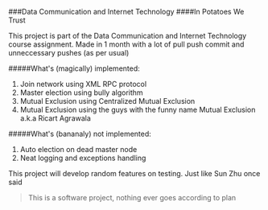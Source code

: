 ###Data Communication and Internet Technology
####In Potatoes We Trust

This project is part of the Data Communication and Internet Technology course assignment.
Made in 1 month with a lot of pull push commit and unneccessary pushes (as per usual)

#####What's (magically) implemented:
1. Join network using XML RPC protocol
2. Master election using bully algorithm
3. Mutual Exclusion using Centralized Mutual Exclusion
4. Mutual Exclusion using the guys with the funny name Mutual Exclusion a.k.a Ricart Agrawala

#####What's (bananaly) not implemented:
1. Auto election on dead master node
2. Neat logging and exceptions handling

This project will develop random features on testing. Just like Sun Zhu once said 
> This is a software project, nothing ever goes according to plan
